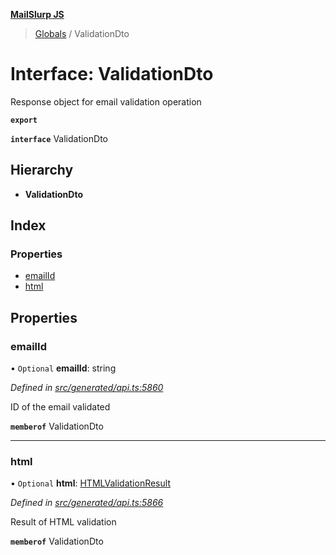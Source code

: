 **[MailSlurp JS](../README.md)**

> [Globals](../README.md) / ValidationDto

# Interface: ValidationDto

Response object for email validation operation

**`export`** 

**`interface`** ValidationDto

## Hierarchy

* **ValidationDto**

## Index

### Properties

* [emailId](validationdto.md#emailid)
* [html](validationdto.md#html)

## Properties

### emailId

• `Optional` **emailId**: string

*Defined in [src/generated/api.ts:5860](https://github.com/mailslurp/mailslurp-client/blob/c5e5f20/src/generated/api.ts#L5860)*

ID of the email validated

**`memberof`** ValidationDto

___

### html

• `Optional` **html**: [HTMLValidationResult](htmlvalidationresult.md)

*Defined in [src/generated/api.ts:5866](https://github.com/mailslurp/mailslurp-client/blob/c5e5f20/src/generated/api.ts#L5866)*

Result of HTML validation

**`memberof`** ValidationDto
